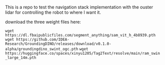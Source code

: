 This is a repo to test the navigation stack implementation with the ouster lidar for controlling the robot to where I want it.



download the three weight files here:

`wget https://dl.fbaipublicfiles.com/segment_anything/sam_vit_h_4b8939.pth`
`wget https://github.com/IDEA-Research/GroundingDINO/releases/download/v0.1.0-alpha/groundingdino_swint_ogc.pth`
`wget https://huggingface.co/spaces/xinyu1205/Tag2Text/resolve/main/ram_swin_large_14m.pth`
